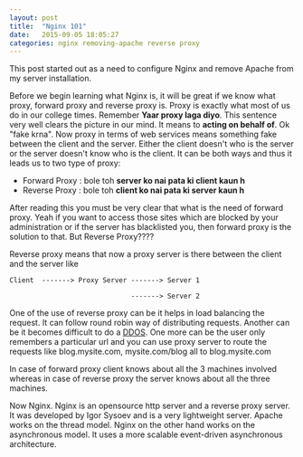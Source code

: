 ```yaml
---
layout: post
title:  "Nginx 101"
date:   2015-09-05 18:05:27
categories: nginx removing-apache reverse proxy
---
```


This post started out as a need to configure Nginx and remove Apache from my server installation.

Before we begin learning what Nginx is, it will be great if we know what proxy, forward proxy and reverse proxy is. Proxy is exactly what most of us do in our college times. Remember __Yaar proxy laga diyo__. This sentence very well clears the picture in our mind. It means to __acting on behalf of__. Ok "fake krna". Now proxy in terms of web services means something fake between the client and the server. Either the client doesn't who is the server or the server doesn't know who is the client. It can be both ways and thus it leads us to two type of proxy: 

* Forward Proxy : bole toh __server ko nai pata ki client kaun h__
* Reverse Proxy : bole toh __client ko nai pata ki server kaun h__

After reading this you must be very clear that what is the need of forward proxy. Yeah if you want to access those sites which are blocked by your administration or if the server has blacklisted you, then forward proxy is the solution to that. But Reverse Proxy???? 

Reverse proxy means that now a proxy server is there between the client and the server like

``` 
Client  -------> Proxy Server -------> Server 1

							  -------> Server 2	
```

One of the use of reverse proxy can be it helps in load balancing the request. It can follow round robin way of distributing requests. Another can be it becomes difficult to do a [DDOS](https://en.wikipedia.org/wiki/Denial-of-service_attack). One more can be the user only remembers a particular url and you can use proxy server to route the requests like blog.mysite.com, mysite.com/blog all to blog.mysite.com

In case of forward proxy client knows about all the 3 machines involved whereas in case of reverse proxy the server knows about all the three machines.

Now Nginx. Nginx is an opensource http server and a reverse proxy server. It was developed by Igor Sysoev and is a very lightweight server. Apache works on the thread model. Nginx on the other hand works on the asynchronous model. It uses a more scalable event-driven asynchronous architecture. 



